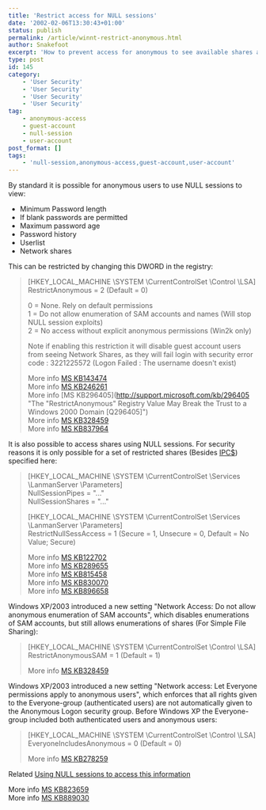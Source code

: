 ```yaml
---
title: 'Restrict access for NULL sessions'
date: '2002-02-06T13:30:43+01:00'
status: publish
permalink: /article/winnt-restrict-anonymous.html
author: Snakefoot
excerpt: 'How to prevent access for anonymous to see available shares and user accounts.'
type: post
id: 145
category:
    - 'User Security'
    - 'User Security'
    - 'User Security'
    - 'User Security'
tag:
    - anonymous-access
    - guest-account
    - null-session
    - user-account
post_format: []
tags:
    - 'null-session,anonymous-access,guest-account,user-account'
---
```

By standard it is possible for anonymous users to use NULL sessions to view:

- Minimum Password length
- If blank passwords are permitted
- Maximum password age
- Password history
- Userlist
- Network shares
 
 This can be restricted by changing this DWORD in the registry:
> \[HKEY\_LOCAL\_MACHINE \\SYSTEM \\CurrentControlSet \\Control \\LSA\]  
>  RestrictAnonymous = 2 (Default = 0)  
>   
>  0 = None. Rely on default permissions  
>  1 = Do not allow enumeration of SAM accounts and names (Will stop NULL session exploits)  
>  2 = No access without explicit anonymous permissions (Win2k only)  
>   
>  Note if enabling this restriction it will disable guest account users from seeing Network Shares, as they will fail login with security error code : 3221225572 (Logon Failed : The username doesn't exist)  
>   
>  More info [MS KB143474](http://support.microsoft.com/kb/143474 "Restricting Information Available to Anonymous Logon Users [Q143474]")  
>  More info [MS KB246261](http://support.microsoft.com/kb/246261 "How to Use the RestrictAnonymous Registry Value in Windows 2000 [Q246261]")  
>  More info [MS KB296405](http://support.microsoft.com/kb/296405 "The "RestrictAnonymous" Registry Value May Break the Trust to a Windows 2000 Domain [Q296405]")  
>  More info [MS KB328459](http://support.microsoft.com/kb/328459 "Troubleshooting Server Message Block Inbound Connection Limit in Windows Peer-to-Peer Workgroup [Q328459]")  
>  More info [MS KB837964](http://support.microsoft.com/kb/837964 "Security issues with LDAP NULL base connections [Q837964]")

 It is also possible to access shares using NULL sessions. For security reasons it is only possible for a set of restricted shares (Besides [IPC$](/article/winnt-ipc-share.html)) specified here:
> \[HKEY\_LOCAL\_MACHINE \\SYSTEM \\CurrentControlSet \\Services \\LanmanServer \\Parameters\]  
>  NullSessionPipes = "..."  
>  NullSessionShares = "..."  
>   
>  \[HKEY\_LOCAL\_MACHINE \\SYSTEM \\CurrentControlSet \\Services \\LanmanServer \\Parameters\]  
>  RestrictNullSessAccess = 1 (Secure = 1, Unsecure = 0, Default = No Value; Secure)  
>   
>  More info [MS KB122702](http://support.microsoft.com/kb/122702 "Using the System Account as a Service in Windows NT 3.5 [Q122702]")  
>  More info [MS KB289655](http://support.microsoft.com/kb/289655 "HOW TO: Enable Null Session Shares on a Windows 2000-Based Computer [Q289655]")  
>  More info [MS KB815458](http://support.microsoft.com/kb/815458 "You Can Use the Llsrpc Named Pipe to Add or Delete Licenses and Create New License Groups [Q815458]")  
>  More info [MS KB830070](http://support.microsoft.com/kb/830070 "Anonymous access by using a null session is possible after you configure the registry to restrict remote access [Q830070]")  
>  More info [MS KB896658](http://support.microsoft.com/kb/896658 "Windows 2000 Service Pack 4 does not update the Netserv.inf file when creating a slipstream installation [Q896658]")

 Windows XP/2003 introduced a new setting "Network Access: Do not allow anonymous enumeration of SAM accounts", which disables enumerations of SAM accounts, but still allows enumerations of shares (For Simple File Sharing): 
> \[HKEY\_LOCAL\_MACHINE \\SYSTEM \\CurrentControlSet \\Control \\LSA\]  
>  RestrictAnonymousSAM = 1 (Default = 1)  
>   
>  More info [MS KB328459](http://support.microsoft.com/kb/328459 "Troubleshooting Server Message Block Inbound Connection Limit in Windows Peer-to-Peer Workgroup [Q328459]")

 Windows XP/2003 introduced a new setting "Network access: Let Everyone permissions apply to anonymous users", which enforces that all rights given to the Everyone-group (authenticated users) are not automatically given to the Anonymous Logon security group. Before Windows XP the Everyone-group included both authenticated users and anonymous users:
> \[HKEY\_LOCAL\_MACHINE \\SYSTEM \\CurrentControlSet \\Control \\LSA\]  
>  EveryoneIncludesAnonymous = 0 (Default = 0)  
>   
>  More info [MS KB278259](http://support.microsoft.com/kb/278259 "Everyone Group Does Not Include Anonymous Security Identifier [Q278259]")

 Related [Using NULL sessions to access this information](/article/winnt-null-session.html)  
  
 More info [MS KB823659](http://support.microsoft.com/kb/823659 "Client, service, and program incompatibilities that may occur when you modify security settings and user rights assignments [Q823659]")  
 More info [MS KB889030](http://support.microsoft.com/kb/889030 "Trust between a Windows NT domain and an Active Directory domain cannot be established or it does not work as expected [Q889030]")  